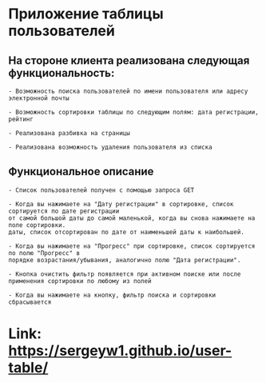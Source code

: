 # Приложение таблицы пользователей

## На стороне клиента реализована следующая функциональность:
```
- Возможность поиска пользователей по имени пользователя или адресу электронной почты

- Возможность сортировки таблицы по следующим полям: дата регистрации, рейтинг

- Реализована разбивка на страницы

- Реализована возможность удаления пользователя из списка
```

## Функциональное описание
```
- Список пользователей получен с помощью запроса GET

- Когда вы нажимаете на "Дату регистрации" в сортировке, список сортируется по дате регистрации
от самой большой даты до самой маленькой, когда вы снова нажимаете на поле сортировки.
даты, список отсортирован по дате от наименьшей даты к наибольшей.

- Когда вы нажимаете на "Прогресс" при сортировке, список сортируется по полю "Прогресс" в
порядке возрастания/убывания, аналогично полю "Дата регистрации".

- Кнопка очистить фильтр появляется при активном поиске или после применения сортировки по любому из полей

- Когда вы нажимаете на кнопку, фильтр поиска и сортировки сбрасывается
```


# Link: https://sergeyw1.github.io/user-table/
